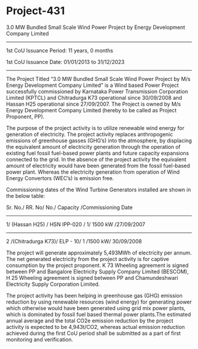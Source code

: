 # Project-431
3.0 MW Bundled Small Scale Wind Power Project by Energy Development Company Limited 
___________
1st CoU Issuance Period: 11 years, 0 months

1st CoU Issuance Date: 01/01/2013 to 31/12/2023
__________________
The Project Titled “3.0 MW Bundled Small Scale Wind Power Project by M/s Energy
Development Company Limited” is a Wind based Power Project successfully commissioned by
Karnataka Power Transmission Corporation Limited (KPTCL) and Chitradurga K73 operational
since 30/09/2008 and Hassan H25 operational since 27/09/2007. The Project is owned by M/s
Energy Development Company Limited (hereby to be called as Project Proponent, PP).

The purpose of the project activity is to utilize renewable wind energy for generation of electricity.
The project activity replaces anthropogenic emissions of greenhouse gasses (GHG’s) into the
atmosphere, by displacing the equivalent amount of electricity generation through the operation of
existing fuel fossil fuel-based power plants and future capacity expansions connected to the grid. In
the absence of the project activity the equivalent amount of electricity would have been generated
from the fossil fuel-based power plant. Whereas the electricity generation from operation of Wind
Energy Convertors (WEC’s) is emission free. 

Commissioning dates of the Wind Turbine Generators installed are shown in the below table:

Sr. No./ RR. No/ No./ Capacity /Commissioning Date
___________________
1/ (Hassan H25) / HSN IPP-020 / 1/ 1500 kW /27/09/2007
________________________
2 /(Chitradurga K73)/ ELP - 10/ 1 /1500 kW/ 30/09/2008

The project will generate approximately 5,493MWh of electricity per annum. The net generated
electricity from the project activity is for captive consumption by the project proponent. K 73
Wheeling agreement is signed between PP and Bangalore Electricity Supply Company Limited
(BESCOM), H 25 Wheeling agreement is signed between PP and Chamundeshwari Electricity
Supply Corporation Limited. 

The project activity has been helping in greenhouse gas (GHG)
emission reduction by using renewable resources (wind energy) for generating power which
otherwise would have been generated using grid mix power plants, which is dominated by fossil
fuel based thermal power plants.The estimated annual average and the total CO2e emission reduction
by the project activity is expected to be 4,943t/CO2, whereas actual emission reduction achieved
during the first CoU period shall be submitted as a part of first monitoring and verification.
